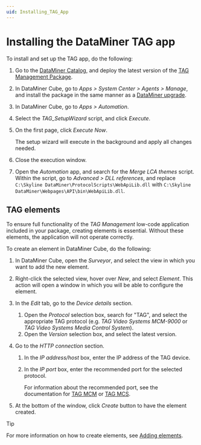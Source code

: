 ```yaml
---
uid: Installing_TAG_App
---
```


# Installing the DataMiner TAG app

To install and set up the TAG app, do the following:

1. Go to the [DataMiner Catalog](https://catalog.dataminer.services/), and deploy the latest version of the [TAG Management Package](https://catalog.dataminer.services/details/package/6076).

1. In DataMiner Cube, go to *Apps > System Center > Agents > Manage*, and install the package in the same manner as a [DataMiner upgrade](xref:Upgrading_a_DataMiner_Agent_in_System_Center).

1. In DataMiner Cube, go to *Apps > Automation*.

1. Select the *TAG_SetupWizard* script, and click *Execute*.

1. On the first page, click *Execute Now*.

   The setup wizard will execute in the background and apply all changes needed.

1. Close the execution window.

1. Open the *Automation* app, and search for the *Merge LCA themes* script. Within the script, go to *Advanced > DLL references*, and replace `C:\Skyline DataMiner\ProtocolScripts\WebApiLib.dll` with `C:\Skyline DataMiner\Webpages\API\bin\WebApiLib.dll`.

## TAG elements

To ensure full functionality of the *TAG Management* low-code application included in your package, creating elements is essential. Without these elements, the application will not operate correctly.

To create an element in DataMiner Cube, do the following:

1. In DataMiner Cube, open the *Surveyor*, and select the view in which you want to add the new element.

1. Right-click the selected view, hover over *New*, and select *Element*. This action will open a window in which you will be able to configure the element.

1. In the *Edit* tab, go to the *Device details* section.

   1. Open the *Protocol* selection box, search for "TAG", and select the appropriate TAG protocol (e.g. *TAG Video Systems MCM-9000* or *TAG Video Systems Media Control System*).
   1. Open the *Version* selection box, and select the latest version.

1. Go to the *HTTP connection* section.

   1. In the *IP address/host* box, enter the IP address of the TAG device.
   1. In the *IP port* box, enter the recommended port for the selected protocol.

      For information about the recommended port, see the documentation for [TAG MCM](https://catalog.dataminer.services/details/connector/1923) or [TAG MCS](https://catalog.dataminer.services/details/connector/8160).

1. At the bottom of the window, click *Create* button to have the element created.

> [!TIP]
> For more information on how to create elements, see [Adding elements](xref:Adding_elements).
